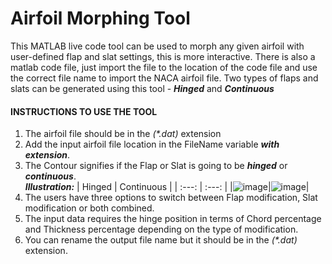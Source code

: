 # Airfoil Morphing Tool
This MATLAB live code tool can be used to morph any given airfoil with user-defined flap and slat settings, this is more interactive. 
There is also a matlab code file, just import the file to the location of the code file and use the correct file name to import the NACA airfoil file.
Two types of flaps and slats can be generated using this tool - ***Hinged*** and ***Continuous***

#### INSTRUCTIONS TO USE THE TOOL
1. The airfoil file should be in the *(\*.dat)* extension
2. Add the input airfoil file location in the FileName variable ***with extension***.
3. The Contour signifies if the Flap or Slat is going to be ***hinged*** or ***continuous***. <br/>
   ***Illustration:*** 
   | Hinged | Continuous |
   | :---: | :---: |
   |![image](https://github.com/Sathish-Vasudev/AirfoilMorphingTool/assets/26305407/a2663f59-3f58-4e2f-8231-15794b0abdfc)|![image](https://github.com/Sathish-Vasudev/AirfoilMorphingTool/assets/26305407/5a7b2c95-0bcb-465b-89c2-ea42f0077aaa)|
4. The users have three options to switch between Flap modification, Slat modification or both combined.
5. The input data requires the hinge position in terms of Chord percentage and Thickness percentage depending on the type of modification.
6. You can rename the output file name but it should be in the *(\*.dat)* extension.


